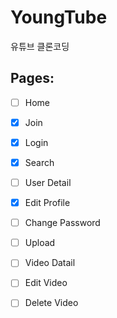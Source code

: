 # YoungTube

유튜브 클론코딩

## Pages:

- [ ] Home
- [x] Join
- [x] Login
- [x] Search
- [ ] User Detail
- [x] Edit Profile
- [ ] Change Password
- [ ] Upload
- [ ] Video Datail
- [ ] Edit Video
- [ ] Delete Video


